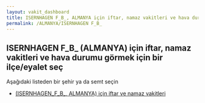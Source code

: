 ```yaml
---
layout: vakit_dashboard
title: ISERNHAGEN F_B_, ALMANYA için iftar, namaz vakitleri ve hava durumu - ilçe/eyalet seç
permalink: /ALMANYA/ISERNHAGEN F_B_
---
```


## ISERNHAGEN F_B_ (ALMANYA) için iftar, namaz vakitleri ve hava durumu  görmek için bir ilçe/eyalet seç

Aşağıdaki listeden bir şehir ya da semt seçin

* [ (ISERNHAGEN_F_B_, ALMANYA) için iftar ve namaz vakitleri](/ALMANYA/ISERNHAGEN_F_B_/)

<script type="text/javascript">
  var GLOBAL_COUNTRY = 'ALMANYA';
  var GLOBAL_CITY = 'ISERNHAGEN F_B_';
  var GLOBAL_STATE = 'ISERNHAGEN F_B_';
</script>
